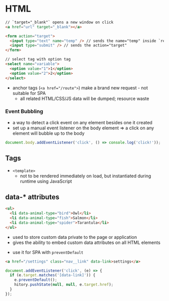 # HTML

```html
// `target="_blank"` opens a new window on click
<a href="url" target="_blank"></a>
```

```html
<form action="target">
  <input type="text" name="temp" /> // sends the name="temp" inside `req.body`
  <input type="submit" /> // sends the action="target"
</form>
```

```html
// select tag with option tag
<select name="variable">
  <option value="1">1</option>
  <option value="2">2</option>
</select>
```

- anchor tags (`<a href="/route">`) make a brand new request - not suitable for SPA
  - all related HTML/CSS/JS data will be dumped; resource waste

### Event Bubbling

- a way to detect a click event on any element besides one it created
- set up a manual event listener on the body element => a click on any element will bubble up to the body

```javascript
document.body.addEventListener('click', () => console.log('click!'));
```

## Tags

- `<template>`
  - not to be rendered immediately on load, but instantiated during runtime using JavaScript

## data-\* attributes

```html
<ul>
  <li data-animal-type="bird">Owl</li>
  <li data-animal-type="fish">Salmon</li>
  <li data-animal-type="spider">Tarantula</li>
</ul>
```

- used to store custom data private to the page or application
- gives the ability to embed custom data attributes on all HTML elements

* use it for SPA with `preventDefault`

```html
<a href="/settings" class="nav__link" data-link>settings</a>
```

```js
document.addEventListener('click', (e) => {
  if (e.target.matches('[data-link]')) {
    e.preventDefault();
    hitory.pushState(null, null, e.target.href);
  }
});
```
